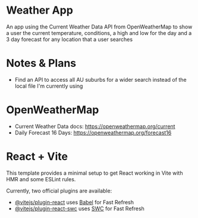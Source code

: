 # Weather App
An app using the Current Weather Data API from OpenWeatherMap to show a user the current temperature, conditions, a high and low for the day and a 3 day forecast for any location that a user searches

# Notes & Plans
- Find an API to access all AU suburbs for a wider search instead of the local file I'm currently using

# OpenWeatherMap
- Current Weather Data docs: https://openweathermap.org/current
- Daily Forecast 16 Days: https://openweathermap.org/forecast16


# React + Vite
This template provides a minimal setup to get React working in Vite with HMR and some ESLint rules.

Currently, two official plugins are available:

- [@vitejs/plugin-react](https://github.com/vitejs/vite-plugin-react/blob/main/packages/plugin-react/README.md) uses [Babel](https://babeljs.io/) for Fast Refresh
- [@vitejs/plugin-react-swc](https://github.com/vitejs/vite-plugin-react-swc) uses [SWC](https://swc.rs/) for Fast Refresh
